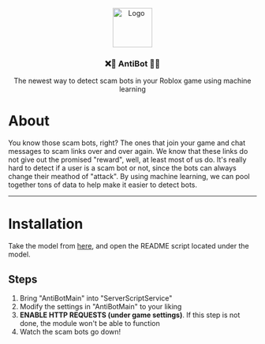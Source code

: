 <p align="center">
  <a href="https://github.com/codehouseRBLX/AntiBot">
    <img src="assets/main.png" alt="Logo" width="80" height="80">
  </a>
  <h3 align="center">❌🤖 AntiBot 🤖❌</h3>
  

<p align="center">The newest way to detect scam bots in your Roblox game using machine learning</p>

# About

You know those scam bots, right? The ones that join your game and chat messages to scam links over and over again. We know that these links do not give out the promised "reward", well, at least most of us do. It's really hard to detect if a user is a scam bot or not, since the bots can always change their meathod of "attack". By using machine learning, we can pool together tons of data to help make it easier to detect bots.

---

# Installation

Take the model from [here](https://www.roblox.com/library/6568673615/AntiBot), and open the README script located under the model.

## Steps

1. Bring "AntiBotMain" into "ServerScriptService"
2. Modify the settings in "AntiBotMain" to your liking
3. **ENABLE HTTP REQUESTS (under game settings)**. If this step is not done, the module won't be able to function
4. Watch the scam bots go down!

